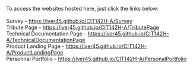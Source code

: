 To access the websites hosted here, just click the links below: <br/><br/>
Survey - https://iver45.github.io/CIT142H-A/Survey <br/> 
Tribute Page - https://iver45.github.io/CIT142H-A/TributePage<br/>
Technical Documentation Page - https://iver45.github.io/CIT142H-A/TechnicalDocumentationPage<br/>
Product Landing Page - https://iver45.github.io/CIT142H-A/ProductLandingPage <br/>
Personnal Portfolio - https://iver45.github.io/CIT142H-A/PersonalPortfolio
